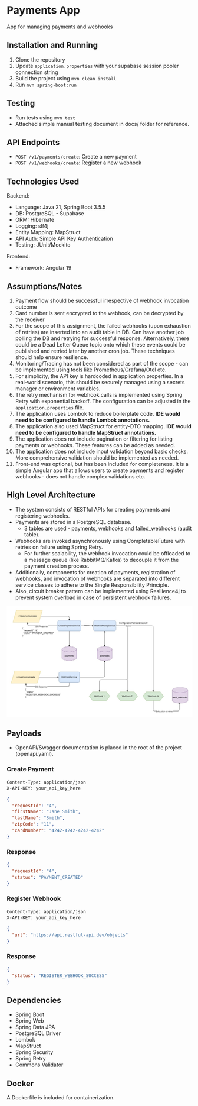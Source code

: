 
# Payments App

App for managing payments and webhooks

## Installation and Running

1. Clone the repository
2. Update `application.properties` with your supabase session pooler connection string
3. Build the project using `mvn clean install`
4. Run `mvn spring-boot:run`

## Testing
- Run tests using `mvn test`
- Attached simple manual testing document in docs/ folder for reference.

## API Endpoints

- `POST /v1/payments/create`: Create a new payment
- `POST /v1/webhooks/create`: Register a new webhook

## Technologies Used
Backend:
- Language: Java 21, Spring Boot 3.5.5
- DB: PostgreSQL - Supabase
- ORM: Hibernate
- Logging: slf4j
- Entity Mapping: MapStruct
- API Auth: Simple API Key Authentication
- Testing: JUnit/Mockito

Frontend:
- Framework: Angular 19

## Assumptions/Notes
1. Payment flow should be successful irrespective of webhook invocation outcome
2. Card number is sent encrypted to the webhook, can be decrypted by the receiver
3. For the scope of this assignment, the failed webhooks (upon exhaustion of retries) are inserted into an audit table in DB. Can have another job polling the DB and retrying for successful response. Alternatively, there could be a Dead Letter Queue topic onto which these events could be published and retried later by another cron job. These techniques should help ensure resilience.
4. Monitoring/Tracing has not been considered as part of the scope - can be implemented using tools like Prometheus/Grafana/Otel etc.
5. For simplicity, the API key is hardcoded in application.properties. In a real-world scenario, this should be securely managed using a secrets manager or environment variables.
6. The retry mechanism for webhook calls is implemented using Spring Retry with exponential backoff. The configuration can be adjusted in the `application.properties` file.
7. The application uses Lombok to reduce boilerplate code. **IDE would need to be configured to handle Lombok annotations.**
8. The application also used MapStruct for entity-DTO mapping. **IDE would need to be configured to handle MapStruct annotations.**
9. The application does not include pagination or filtering for listing payments or webhooks. These features can be added as needed.
10. The application does not include input validation beyond basic checks. More comprehensive validation should be implemented as needed.
11. Front-end was optional, but has been included for completeness. It is a simple Angular app that allows users to create payments and register webhooks - does not handle complex validations etc.

## High Level Architecture
- The system consists of RESTful APIs for creating payments and registering webhooks.
- Payments are stored in a PostgreSQL database. 
  - 3 tables are used - payments, webhooks and failed_webhooks (audit table).
- Webhooks are invoked asynchronously using CompletableFuture with retries on failure using Spring Retry.
  - For further scalability, the webhook invocation could be offloaded to a message queue (like RabbitMQ/Kafka) to decouple it from the payment creation process.
- Additionally, components for creation of payments, registration of webhooks, and invocation of webhooks are separated into different service classes to adhere to the Single Responsibility Principle.
- Also, circuit breaker pattern can be implemented using Resilience4j to prevent system overload in case of persistent webhook failures.

![Architecture Diagram](docs/flow_diagram.jpg)

## Payloads
- OpenAPI/Swagger documentation is placed in the root of the project (openapi.yaml).
### Create Payment
```POST /v1/payments/create
Content-Type: application/json
X-API-KEY: your_api_key_here
```
```json
{
  "requestId": "4",
  "firstName": "Jane Smith",
  "lastName": "Smith",
  "zipCode": "11",
  "cardNumber": "4242-4242-4242-4242"
}
```
### Response
```json
{
  "requestId": "4",
  "status": "PAYMENT_CREATED"
}
```
### Register Webhook
```POST /v1/webhooks/create
Content-Type: application/json
X-API-KEY: your_api_key_here
```
```json
{
  "url": "https://api.restful-api.dev/objects"
}
```
### Response
```json
{
  "status": "REGISTER_WEBHOOK_SUCCESS"
}
```

## Dependencies
- Spring Boot
- Spring Web
- Spring Data JPA
- PostgreSQL Driver
- Lombok
- MapStruct
- Spring Security
- Spring Retry
- Commons Validator

## Docker

A Dockerfile is included for containerization.

